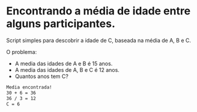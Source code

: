 # Encontrando a média de idade entre alguns participantes.

Script simples para descobrir a idade de C, baseada na média de A, B e C.

O problema:

- A media das idades de A e B é 15 anos.
- A media das idades de A, B e C é 12 anos.
- Quantos anos tem C?

```sh
Media encontrada!
30 + 6 = 36
36 / 3 = 12
C = 6
```
